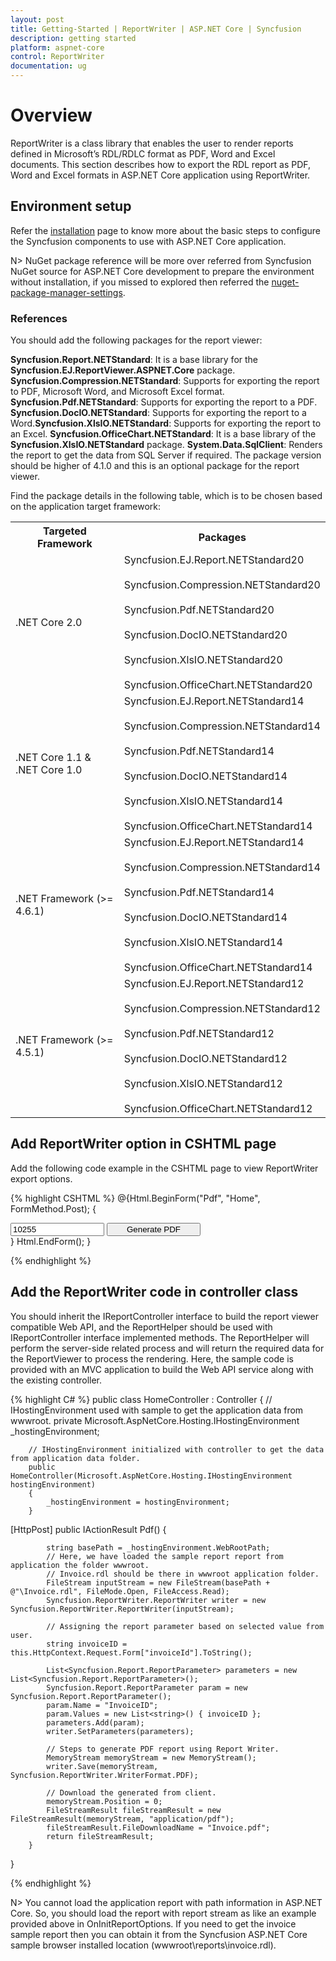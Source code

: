 ```yaml
---
layout: post
title: Getting-Started | ReportWriter | ASP.NET Core | Syncfusion
description: getting started
platform: aspnet-core
control: ReportWriter
documentation: ug
---
```


# Overview

ReportWriter is a class library that enables the user to render reports defined in Microsoft’s RDL/RDLC format as PDF, Word and Excel documents. This section describes how to export the RDL report as PDF, Word and Excel formats in ASP.NET Core application using ReportWriter.


## Environment setup
Refer the [installation](/aspnet-core/installation) page to know more about the basic steps to configure the Syncfusion components to use with ASP.NET Core application. 

N> NuGet package reference will be more over referred from Syncfusion NuGet source for ASP.NET Core development to prepare the environment without installation, if you missed to explored then referred the [nuget-package-manager-settings](/aspnet-core/installation#nuget-package-manager-settings).

### References
You should add the following packages for the report viewer:

**Syncfusion.Report.NETStandard**: It is a base library for the **Syncfusion.EJ.ReportViewer.ASPNET.Core**  package.
**Syncfusion.Compression.NETStandard**: Supports for exporting the report to PDF, Microsoft Word, and Microsoft Excel format.
**Syncfusion.Pdf.NETStandard**: Supports for exporting the report to a PDF.
**Syncfusion.DocIO.NETStandard**: Supports for exporting the report to a Word.**Syncfusion.XlsIO.NETStandard**: Supports for exporting the report to an Excel.
**Syncfusion.OfficeChart.NETStandard**: It is a base library of the **Syncfusion.XlsIO.NETStandard** package.
**System.Data.SqlClient**: Renders the report to get the data from SQL Server if required. The package version should be higher of 4.1.0 and this is an optional package for the report viewer.

Find the package details in the following table, which is to be chosen based on the application target framework:

<table>
<tr>
<th>
Targeted Framework</th>
<th>
Packages
</th>
</tr>
<tr>
<td>.NET Core 2.0 </td>
<td>
Syncfusion.EJ.Report.NETStandard20<br/><br/>
Syncfusion.Compression.NETStandard20<br/><br/>
Syncfusion.Pdf.NETStandard20<br/><br/>
Syncfusion.DocIO.NETStandard20<br/><br/>
Syncfusion.XlsIO.NETStandard20<br/><br/>
Syncfusion.OfficeChart.NETStandard20
</td></tr>
<tr>
<td>
.NET Core 1.1 & .NET Core 1.0 </td>
<td>
Syncfusion.EJ.Report.NETStandard14<br/><br/>
Syncfusion.Compression.NETStandard14<br/><br/>
Syncfusion.Pdf.NETStandard14<br/><br/>
Syncfusion.DocIO.NETStandard14<br/><br/>
Syncfusion.XlsIO.NETStandard14<br/><br/>
Syncfusion.OfficeChart.NETStandard14
</td></tr>
<tr>
<td>
.NET Framework (>= 4.6.1) </td>
<td>
Syncfusion.EJ.Report.NETStandard14<br/><br/>
Syncfusion.Compression.NETStandard14<br/><br/>
Syncfusion.Pdf.NETStandard14<br/><br/>
Syncfusion.DocIO.NETStandard14<br/><br/>
Syncfusion.XlsIO.NETStandard14<br/><br/>
Syncfusion.OfficeChart.NETStandard14
</td></tr>
<tr>
<td>
.NET Framework (>= 4.5.1) </td>
<td>
Syncfusion.EJ.Report.NETStandard12<br/><br/>
Syncfusion.Compression.NETStandard12<br/><br/>
Syncfusion.Pdf.NETStandard12<br/><br/>
Syncfusion.DocIO.NETStandard12<br/><br/>
Syncfusion.XlsIO.NETStandard12<br/><br/>
Syncfusion.OfficeChart.NETStandard12
</td>
</tr>
</table>


## Add ReportWriter option in CSHTML page

Add the following code example in the CSHTML page to view ReportWriter export options.

{% highlight CSHTML %}
@{Html.BeginForm("Pdf", "Home", FormMethod.Post);
    {
<div>
    <input name="invoiceId" value="10255" style="width: 150px;" />
    <input type="submit" value="Generate PDF" style="width: 150px;" />

</div>
        }
        Html.EndForm();
    }

{% endhighlight %}


## Add the ReportWriter code in controller class
You should inherit the IReportController interface to build the report viewer compatible Web API, and the ReportHelper should be used with IReportController interface implemented methods. The ReportHelper will perform the server-side related process and will return the required data for the ReportViewer to process the rendering. Here, the sample code is provided with an MVC application to build the Web API service along with the existing controller.

{% highlight C# %}
public class HomeController : Controller
    {
        // IHostingEnvironment used with sample to get the application data from wwwroot.
        private Microsoft.AspNetCore.Hosting.IHostingEnvironment _hostingEnvironment;

        // IHostingEnvironment initialized with controller to get the data from application data folder.
        public HomeController(Microsoft.AspNetCore.Hosting.IHostingEnvironment hostingEnvironment)
        {
            _hostingEnvironment = hostingEnvironment;
        }

[HttpPost]
        public IActionResult Pdf()
        {

            string basePath = _hostingEnvironment.WebRootPath;
            // Here, we have loaded the sample report report from application the folder wwwroot. 
            // Invoice.rdl should be there in wwwroot application folder.
            FileStream inputStream = new FileStream(basePath + @"\Invoice.rdl", FileMode.Open, FileAccess.Read);
            Syncfusion.ReportWriter.ReportWriter writer = new Syncfusion.ReportWriter.ReportWriter(inputStream);

            // Assigning the report parameter based on selected value from user.
            string invoiceID = this.HttpContext.Request.Form["invoiceId"].ToString();

            List<Syncfusion.Report.ReportParameter> parameters = new List<Syncfusion.Report.ReportParameter>();
            Syncfusion.Report.ReportParameter param = new Syncfusion.Report.ReportParameter();
            param.Name = "InvoiceID";
            param.Values = new List<string>() { invoiceID };
            parameters.Add(param);
            writer.SetParameters(parameters);

            // Steps to generate PDF report using Report Writer.
            MemoryStream memoryStream = new MemoryStream();
            writer.Save(memoryStream, Syncfusion.ReportWriter.WriterFormat.PDF);

            // Download the generated from client.
            memoryStream.Position = 0;
            FileStreamResult fileStreamResult = new FileStreamResult(memoryStream, "application/pdf");
            fileStreamResult.FileDownloadName = "Invoice.pdf";
            return fileStreamResult;
        }
}

{% endhighlight %}

N> You cannot load the application report with path information in ASP.NET Core. So, you should load the report with report stream as like an example provided above in OnInitReportOptions. If you need to get the invoice sample report then you can obtain it from the Syncfusion ASP.NET Core sample browser installed location (wwwroot\reports\invoice.rdl).
